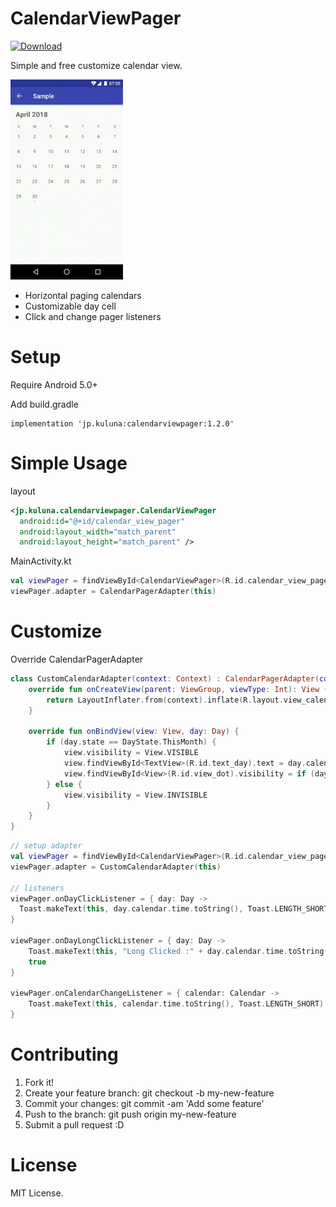 # CalendarViewPager
[![Download](https://api.bintray.com/packages/kuluna/maven/calendarviewpager/images/download.svg) ](https://bintray.com/kuluna/maven/calendarviewpager/_latestVersion)

Simple and free customize calendar view.

![Sample](docs/cast.gif)

- Horizontal paging calendars
- Customizable day cell
- Click and change pager listeners

# Setup
Require Android 5.0+

Add build.gradle

```
implementation 'jp.kuluna:calendarviewpager:1.2.0'
```

# Simple Usage
layout

```xml
<jp.kuluna.calendarviewpager.CalendarViewPager
  android:id="@+id/calendar_view_pager"
  android:layout_width="match_parent"
  android:layout_height="match_parent" />
```

MainActivity.kt
```kotlin
val viewPager = findViewById<CalendarViewPager>(R.id.calendar_view_pager)
viewPager.adapter = CalendarPagerAdapter(this)
```

# Customize

Override CalendarPagerAdapter

```kotlin
class CustomCalendarAdapter(context: Context) : CalendarPagerAdapter(context) {
    override fun onCreateView(parent: ViewGroup, viewType: Int): View {
        return LayoutInflater.from(context).inflate(R.layout.view_calendar_cell, parent, false)
    }

    override fun onBindView(view: View, day: Day) {
        if (day.state == DayState.ThisMonth) {
            view.visibility = View.VISIBLE
            view.findViewById<TextView>(R.id.text_day).text = day.calendar.get(Calendar.DAY_OF_MONTH).toString()
            view.findViewById<View>(R.id.view_dot).visibility = if (day.isSelected) View.VISIBLE else View.GONE
        } else {
            view.visibility = View.INVISIBLE
        }
    }
}
```

```kotlin
// setup adapter
val viewPager = findViewById<CalendarViewPager>(R.id.calendar_view_pager)
viewPager.adapter = CustomCalendarAdapter(this)

// listeners
viewPager.onDayClickListener = { day: Day ->
  Toast.makeText(this, day.calendar.time.toString(), Toast.LENGTH_SHORT).show()
}

viewPager.onDayLongClickListener = { day: Day ->
    Toast.makeText(this, "Long Clicked :" + day.calendar.time.toString(), Toast.LENGTH_SHORT).show()
    true
}

viewPager.onCalendarChangeListener = { calendar: Calendar ->
    Toast.makeText(this, calendar.time.toString(), Toast.LENGTH_SHORT).show()
}
```

# Contributing
1. Fork it!
1. Create your feature branch: git checkout -b my-new-feature
1. Commit your changes: git commit -am 'Add some feature'
1. Push to the branch: git push origin my-new-feature
1. Submit a pull request :D

# License
MIT License.
